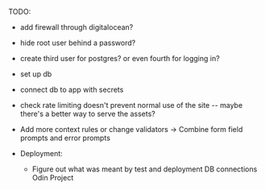 TODO:

- add firewall through digitalocean?
- hide root user behind a password?
- create third user for postgres? or even fourth for logging in?
- set up db
- connect db to app with secrets
- check rate limiting doesn't prevent normal use of the site
  -- maybe there's a better way to serve the assets?

- Add more context rules or change validators -> Combine form field prompts and error prompts

- Deployment:
  - Figure out what was meant by test and deployment DB connections Odin Project
